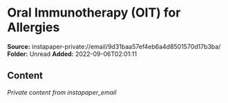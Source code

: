 # Oral Immunotherapy (OIT) for Allergies

**Source:** instapaper-private://email/9d31baa57ef4eb6a4d8501570d17b3ba/
**Folder:** Unread
**Added:** 2022-09-06T02:01:11




## Content
*Private content from instapaper_email*
